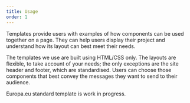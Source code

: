```yaml
---
title: Usage
order: 1
---
```


Templates provide users with examples of how components can be used together on a page. They can help users display their project and understand how its layout can best meet their needs.

The templates we use are built using HTML/CSS only. The layouts are flexible, to take account of your needs; the only exceptions are the site header and footer, which are standardised. Users can choose those components that best convey the messages they want to send to their audience.

Europa.eu standard template is work in progress.

